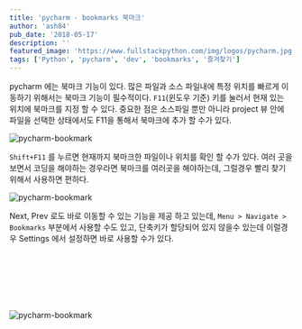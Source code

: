 ```yaml
---
title: 'pycharm - bookmarks 북마크'
author: 'ash84'
pub_date: '2018-05-17'
description: ''
featured_image: 'https://www.fullstackpython.com/img/logos/pycharm.jpg'
tags: ['Python', 'pycharm', 'dev', 'bookmarks', '즐겨찾기']
---
```


pycharm 에는 북마크 기능이 있다. 많은 파일과 소스 파일내에 특정 위치를 빠르게 이동하기 위해서는 북마크 기능이 필수적이다. `F11`(윈도우 기준) 키를 눌러서 현재 있는 위치에 북마크를 지정 할 수 있다. 중요한 점은 소스파일 뿐만 아니라 project 뷰 안에 파일을 선택한 상태에서도 F11을 통해서 북마크에 추가 할 수가 있다. 

![pycharm-bookmark](https://c1.staticflickr.com/3/2879/33711871000_057eab8a6a_b.jpg)

`Shift+F11` 를 누르면 현재까지 북마크한 파일이나 위치를 확인 할 수가 있다. 여러 곳을 보면서 코딩을 해야하는 경우라면 북마크를 여러곳을 해야하는데, 그럴경우 빨리 찾기 위해서 사용하면 편하다. 

![pycharm-bookmark](https://c1.staticflickr.com/3/2920/33254245824_96054ddf57_b.jpg) 

Next, Prev 로도 바로 이동할 수 있는 기능을 제공 하고 있는데, `Menu > Navigate > Bookmarks` 부분에서 사용할 수도 있고, 단축키가 할당되어 있지 않을수 있는데 이럴경우 Settings 에서 설정하면 바로 사용할 수가 있다. 

<script async src="//pagead2.googlesyndication.com/pagead/js/adsbygoogle.js"></script>
<!-- 페이지내_긴_배너 -->
<ins class="adsbygoogle"
     style="display:inline-block;width:728px;height:90px"
     data-ad-client="ca-pub-8699046198561974"
     data-ad-slot="5480877276"></ins>
<script>
(adsbygoogle = window.adsbygoogle || []).push({});
</script>


![pycharm-bookmark](https://c1.staticflickr.com/3/2895/34096516245_30fb865f3c_b.jpg)
